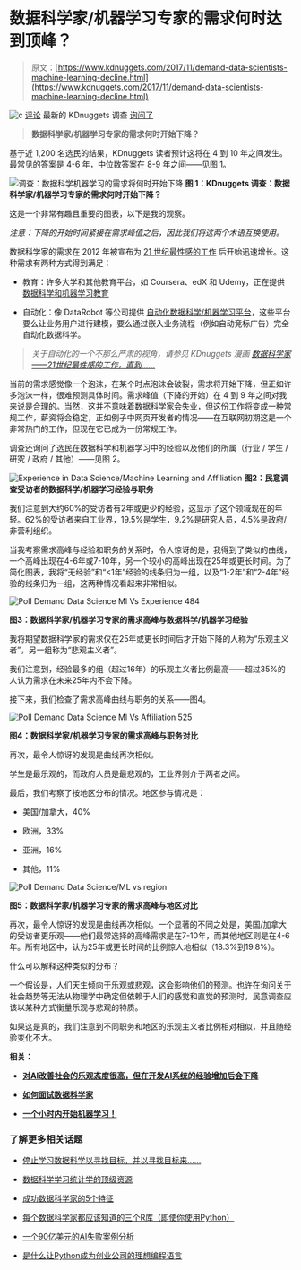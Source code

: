 # 数据科学家/机器学习专家的需求何时达到顶峰？

> 原文：[https://www.kdnuggets.com/2017/11/demand-data-scientists-machine-learning-decline.html](https://www.kdnuggets.com/2017/11/demand-data-scientists-machine-learning-decline.html)

![c](../Images/3d9c022da2d331bb56691a9617b91b90.png) [评论](#comments) 最新的 KDnuggets 调查 [询问了](https://www.kdnuggets.com/2017/10/new-poll-demand-data-scientists-machine-learning-decline.html)

> **数据科学家/机器学习专家的需求何时开始下降？**

基于近 1,200 名选民的结果，KDnuggets 读者预计这将在 4 到 10 年之间发生。最常见的答案是 4-6 年，中位数答案在 8-9 年之间——见图 1。

![调查：数据科学机器学习的需求将何时开始下降](../Images/366fc7a8f2358e217e9f7811275e7992.png) **图 1：KDnuggets 调查：数据科学家/机器学习专家的需求何时开始下降？**

这是一个非常有趣且重要的图表，以下是我的观察。

*注意：下降的开始时间紧接在需求峰值之后，因此我们将这两个术语互换使用。*

数据科学家的需求在 2012 年被宣布为 [21 世纪最性感的工作](https://hbr.org/2012/10/data-scientist-the-sexiest-job-of-the-21st-century) 后开始迅速增长。这种需求有两种方式得到满足：

+   教育：许多大学和其他教育平台，如 Coursera、edX 和 Udemy，正在提供 [数据科学和机器学习教育](https://www.kdnuggets.com/education/index.html)

+   自动化：像 DataRobot 等公司提供 [自动化数据科学/机器学习平台](https://www.kdnuggets.com/software/automated-data-science.html)，这些平台要么让业务用户进行建模，要么通过嵌入业务流程（例如自动竞标广告）完全自动化数据科学。

> *关于自动化的一个不那么严肃的视角，请参见 KDnuggets 漫画 [数据科学家——21世纪最性感的工作，直到……](https://www.kdnuggets.com/2016/08/cartoon-data-scientist-sexiest-job-21st-century.html)*

当前的需求感觉像一个泡沫，在某个时点泡沫会破裂，需求将开始下降，但正如许多泡沫一样，很难预测具体时间。需求峰值（下降的开始）在 4 到 9 年之间对我来说是合理的。当然，这并不意味着数据科学家会失业，但这份工作将变成一种常规工作，薪资将会稳定，正如例子中网页开发者的情况——在互联网初期这是一个非常热门的工作，但现在它已成为一份常规工作。

调查还询问了选民在数据科学和机器学习中的经验以及他们的所属（行业 / 学生 / 研究 / 政府 / 其他）——见图 2。

![Experience in Data Science/Machine Learning and Affiliation](../Images/2f98d0611cd17a06fba4d75850029b01.png) **图2：民意调查受访者的数据科学/机器学习经验与职务**

我们注意到大约60%的受访者有2年或更少的经验，这显示了这个领域现在的年轻。62%的受访者来自工业界，19.5%是学生，9.2%是研究人员，4.5%是政府/非营利组织。

当我考察需求高峰与经验和职务的关系时，令人惊讶的是，我得到了类似的曲线，一个高峰出现在4-6年或7-10年，另一个较小的高峰出现在25年或更长时间。为了简化图表，我将“无经验”和“<1年”经验的线条归为一组，以及“1-2年”和“2-4年”经验的线条归为一组，这两种情况看起来非常相似。

![Poll Demand Data Science Ml Vs Experience 484](../Images/1d3f463db3ab9a27c672c1be28a03330.png)

**图3：数据科学家/机器学习专家的需求高峰与数据科学/机器学习经验**

我将期望数据科学家的需求仅在25年或更长时间后才开始下降的人称为“乐观主义者”，另一组称为“悲观主义者”。

我们注意到，经验最多的组（超过16年）的乐观主义者比例最高——超过35%的人认为需求在未来25年内不会下降。

接下来，我们检查了需求高峰曲线与职务的关系——图4。

![Poll Demand Data Science Ml Vs Affiliation 525](../Images/3a075e1031dc6f2fc50af48254fdcad7.png)

**图4：数据科学家/机器学习专家的需求高峰与职务对比**

再次，最令人惊讶的发现是曲线再次相似。

学生是最乐观的，而政府人员是最悲观的，工业界则介于两者之间。

最后，我们考察了按地区分布的情况。地区参与情况是：

+   美国/加拿大，40%

+   欧洲，33%

+   亚洲，16%

+   其他，11%

![Poll Demand Data Science/ML vs region](../Images/48c2d7a05e31c4753694a804a9aa6907.png)

**图5：数据科学家/机器学习专家的需求高峰与地区对比**

再次，最令人惊讶的发现是曲线再次相似。一个显著的不同之处是，美国/加拿大的受访者更乐观——他们最常选择的高峰需求是在7-10年，而其他地区则是在4-6年。所有地区中，认为25年或更长时间的比例惊人地相似（18.3%到19.8%）。

什么可以解释这种类似的分布？

一个假设是，人们天生倾向于乐观或悲观，这会影响他们的预测。也许在询问关于社会趋势等无法从物理学中确定但依赖于人们的感觉和直觉的预测时，民意调查应该以某种方式衡量乐观与悲观的特质。

如果这是真的，我们注意到不同职务和地区的乐观主义者比例相对相似，并且随经验变化不大。

**相关：**

+   [**对AI改善社会的乐观态度很高，但在开发AI系统的经验增加后会下降**](https://www.kdnuggets.com/2017/07/optimism-ai-impact-experience.html)

+   [**如何面试数据科学家**](https://www.kdnuggets.com/2017/11/how-job-interview-data-scientist.html)

+   [**一个小时内开始机器学习！**](https://www.kdnuggets.com/2017/11/getting-started-machine-learning-one-hour.html)

### 了解更多相关话题

+   [停止学习数据科学以寻找目标，并以寻找目标来……](https://www.kdnuggets.com/2021/12/stop-learning-data-science-find-purpose.html)

+   [数据科学学习统计学的顶级资源](https://www.kdnuggets.com/2021/12/springboard-top-resources-learn-data-science-statistics.html)

+   [成功数据科学家的5个特征](https://www.kdnuggets.com/2021/12/5-characteristics-successful-data-scientist.html)

+   [每个数据科学家都应该知道的三个R库（即使你使用Python）](https://www.kdnuggets.com/2021/12/three-r-libraries-every-data-scientist-know-even-python.html)

+   [一个90亿美元的AI失败案例分析](https://www.kdnuggets.com/2021/12/9b-ai-failure-examined.html)

+   [是什么让Python成为创业公司的理想编程语言](https://www.kdnuggets.com/2021/12/makes-python-ideal-programming-language-startups.html)

